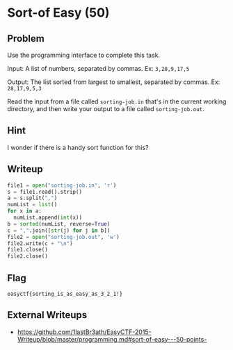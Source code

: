 # Sort-of Easy (50)

## Problem

Use the programming interface to complete this task.

Input: A list of numbers, separated by commas. Ex: `3,28,9,17,5`

Output: The list sorted from largest to smallest, separated by commas. Ex: `28,17,9,5,3`

Read the input from a file called&nbsp;`sorting-job.in`&nbsp;that&#39;s in the current working directory, and then write your output to a file called&nbsp;`sorting-job.out`.

## Hint

I wonder if there is a handy sort function for this? 

## Writeup
```python
file1 = open("sorting-job.in", 'r')
s = file1.read().strip()
a = s.split(",")
numList = list()
for x in a:
  numList.append(int(x))
b = sorted(numList, reverse=True)
c = ",".join([str(j) for j in b])
file2 = open("sorting-job.out", 'w')
file2.write(c + "\n")
file1.close()
file2.close()
```

## Flag
`easyctf{sorting_is_as_easy_as_3_2_1!}`

## External Writeups

* https://github.com/1lastBr3ath/EasyCTF-2015-Writeup/blob/master/programming.md#sort-of-easy---50-points-
